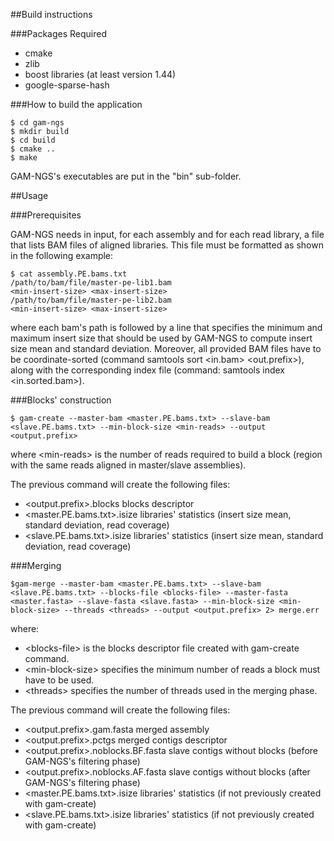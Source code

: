 ##Build instructions

###Packages Required

* cmake
* zlib
* boost libraries (at least version 1.44)
* google-sparse-hash

###How to build the application

    $ cd gam-ngs
    $ mkdir build
    $ cd build
    $ cmake ..
    $ make

GAM-NGS's executables are put in the "bin" sub-folder.

##Usage

###Prerequisites

GAM-NGS needs in input, for each assembly and for each read library, a file that lists BAM files of aligned libraries.
This file must be formatted as shown in the following example:

    $ cat assembly.PE.bams.txt
    /path/to/bam/file/master-pe-lib1.bam
    <min-insert-size> <max-insert-size>
    /path/to/bam/file/master-pe-lib2.bam
    <min-insert-size> <max-insert-size>

where each bam's path is followed by a line that specifies the minimum and maximum insert size that should be used by GAM-NGS to compute insert size mean and standard deviation.
Moreover, all provided BAM files have to be coordinate-sorted (command samtools sort \<in.bam\> \<out.prefix\>), along with the corresponding index file (command: samtools index \<in.sorted.bam\>).

###Blocks' construction

    $ gam-create --master-bam <master.PE.bams.txt> --slave-bam <slave.PE.bams.txt> --min-block-size <min-reads> --output <output.prefix>

where \<min-reads\> is the number of reads required to build a block (region with the same reads aligned in master/slave assemblies).

The previous command will create the following files:
- \<output.prefix\>.blocks        blocks descriptor
- \<master.PE.bams.txt\>.isize    libraries' statistics (insert size mean, standard deviation, read coverage)
- \<slave.PE.bams.txt\>.isize     libraries' statistics (insert size mean, standard deviation, read coverage)

###Merging

    $gam-merge --master-bam <master.PE.bams.txt> --slave-bam <slave.PE.bams.txt> --blocks-file <blocks-file> --master-fasta <master.fasta> --slave-fasta <slave.fasta> --min-block-size <min-block-size> --threads <threads> --output <output.prefix> 2> merge.err

where:
* \<blocks-file\> is the blocks descriptor file created with gam-create command.
* \<min-block-size\> specifies the minimum number of reads a block must have to be used.
* \<threads\> specifies the number of threads used in the merging phase.

The previous command will create the following files:
* \<output.prefix\>.gam.fasta            merged assembly
* \<output.prefix\>.pctgs                merged contigs descriptor
* \<output.prefix\>.noblocks.BF.fasta    slave contigs without blocks (before GAM-NGS's filtering phase)
* \<output.prefix\>.noblocks.AF.fasta    slave contigs without blocks (after GAM-NGS's filtering phase)
* \<master.PE.bams.txt\>.isize           libraries' statistics (if not previously created with gam-create)
* \<slave.PE.bams.txt\>.isize            libraries' statistics (if not previously created with gam-create)
